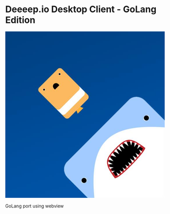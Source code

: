 # Deeeep.io Desktop Client - GoLang Edition

![logo_go](assets/deeplarge.png)

GoLang port using webview
